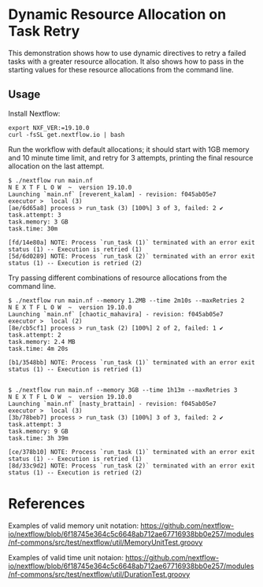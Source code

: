 # Dynamic Resource Allocation on Task Retry

This demonstration shows how to use dynamic directives to retry a failed tasks with a greater resource allocation. It also shows how to pass in the starting values for these resource allocations from the command line.

## Usage

Install Nextflow:

```
export NXF_VER:=19.10.0
curl -fsSL get.nextflow.io | bash
```

Run the workflow with default allocations; it should start with 1GB memory and 10 minute time limit, and retry for 3 attempts, printing the final resource allocation on the last attempt.

```
$ ./nextflow run main.nf
N E X T F L O W  ~  version 19.10.0
Launching `main.nf` [reverent_kalam] - revision: f045ab05e7
executor >  local (3)
[ae/6d65a8] process > run_task (3) [100%] 3 of 3, failed: 2 ✔
task.attempt: 3
task.memory: 3 GB
task.time: 30m

[fd/14e80a] NOTE: Process `run_task (1)` terminated with an error exit status (1) -- Execution is retried (1)
[5d/6d0289] NOTE: Process `run_task (2)` terminated with an error exit status (1) -- Execution is retried (2)
```

Try passing different combinations of resource allocations from the command line.

```
$ ./nextflow run main.nf --memory 1.2MB --time 2m10s --maxRetries 2
N E X T F L O W  ~  version 19.10.0
Launching `main.nf` [chaotic_mahavira] - revision: f045ab05e7
executor >  local (2)
[8e/cb5cf1] process > run_task (2) [100%] 2 of 2, failed: 1 ✔
task.attempt: 2
task.memory: 2.4 MB
task.time: 4m 20s

[b1/3548bb] NOTE: Process `run_task (1)` terminated with an error exit status (1) -- Execution is retried (1)


$ ./nextflow run main.nf --memory 3GB --time 1h13m --maxRetries 3
N E X T F L O W  ~  version 19.10.0
Launching `main.nf` [nasty_brattain] - revision: f045ab05e7
executor >  local (3)
[3b/78beb7] process > run_task (3) [100%] 3 of 3, failed: 2 ✔
task.attempt: 3
task.memory: 9 GB
task.time: 3h 39m

[ce/378b10] NOTE: Process `run_task (1)` terminated with an error exit status (1) -- Execution is retried (1)
[8d/33c9d2] NOTE: Process `run_task (2)` terminated with an error exit status (1) -- Execution is retried (2)
```

# References

Examples of valid memory unit notation: https://github.com/nextflow-io/nextflow/blob/6f18745e364c5c6648ab712ae67716938bb0e257/modules/nf-commons/src/test/nextflow/util/MemoryUnitTest.groovy

Examples of valid time unit notaion: https://github.com/nextflow-io/nextflow/blob/6f18745e364c5c6648ab712ae67716938bb0e257/modules/nf-commons/src/test/nextflow/util/DurationTest.groovy
